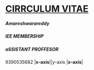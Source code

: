 # <u>__CIRRCULUM VITAE__</u>

##### Amareshwarareddy
##### IEE MEMBERSHIP
##### aSSISTANT PROFFESOR
9390535682
|__x-axis__||y-axis
|__x-axis__|














